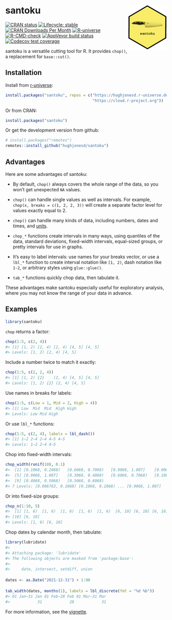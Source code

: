 
<!-- README.md is generated from README.Rmd. Please edit that file -->

# santoku <img src="man/figures/logo.png" align="right" alt="santoku logo" width="120" />

<!-- badges: start -->

[![CRAN
status](https://www.r-pkg.org/badges/version/santoku)](https://CRAN.R-project.org/package=santoku)
[![Lifecycle:
stable](https://img.shields.io/badge/lifecycle-stable-brightgreen.svg)](https://lifecycle.r-lib.org/articles/stages.html#stable)
[![CRAN Downloads Per
Month](http://cranlogs.r-pkg.org/badges/santoku)](https://CRAN.R-project.org/package=santoku)
[![R-universe](https://hughjonesd.r-universe.dev/badges/santoku)](https://hughjonesd.r-universe.dev/santoku)
[![R-CMD-check](https://github.com/hughjonesd/santoku/workflows/R-CMD-check/badge.svg)](https://github.com/hughjonesd/santoku/actions)
[![AppVeyor build
status](https://ci.appveyor.com/api/projects/status/github/hughjonesd/santoku?branch=master&svg=true)](https://ci.appveyor.com/project/hughjonesd/santoku)
[![Codecov test
coverage](https://codecov.io/gh/hughjonesd/santoku/branch/master/graph/badge.svg)](https://app.codecov.io/gh/hughjonesd/santoku?branch=master)
<!-- badges: end -->

santoku is a versatile cutting tool for R. It provides `chop()`, a
replacement for `base::cut()`.

## Installation

Install from [r-universe](https://r-universe.dev):

``` r
install.packages("santoku", repos = c("https://hughjonesd.r-universe.dev", 
                                      "https://cloud.r-project.org"))
```

Or from CRAN:

``` r
install.packages("santoku")
```

Or get the development version from github:

``` r
# install.packages("remotes")
remotes::install_github("hughjonesd/santoku")
```

## Advantages

Here are some advantages of santoku:

- By default, `chop()` always covers the whole range of the data, so you
  won’t get unexpected `NA` values.

- `chop()` can handle single values as well as intervals. For example,
  `chop(x, breaks = c(1, 2, 2, 3))` will create a separate factor level
  for values exactly equal to 2.

- `chop()` can handle many kinds of data, including numbers, dates and
  times, and [units](https://r-quantities.github.io/units/).

- `chop_*` functions create intervals in many ways, using quantiles of
  the data, standard deviations, fixed-width intervals, equal-sized
  groups, or pretty intervals for use in graphs.

- It’s easy to label intervals: use names for your breaks vector, or use
  a `lbl_*` function to create interval notation like `[1, 2)`, dash
  notation like `1-2`, or arbitrary styles using `glue::glue()`.

- `tab_*` functions quickly chop data, then tabulate it.

These advantages make santoku especially useful for exploratory
analysis, where you may not know the range of your data in advance.

## Examples

``` r
library(santoku)
```

`chop` returns a factor:

``` r
chop(1:5, c(2, 4))
#> [1] [1, 2) [2, 4) [2, 4) [4, 5] [4, 5]
#> Levels: [1, 2) [2, 4) [4, 5]
```

Include a number twice to match it exactly:

``` r
chop(1:5, c(2, 2, 4))
#> [1] [1, 2) {2}    (2, 4) [4, 5] [4, 5]
#> Levels: [1, 2) {2} (2, 4) [4, 5]
```

Use names in breaks for labels:

``` r
chop(1:5, c(Low = 1, Mid = 2, High = 4))
#> [1] Low  Mid  Mid  High High
#> Levels: Low Mid High
```

Or use `lbl_*` functions:

``` r
chop(1:5, c(2, 4), labels = lbl_dash())
#> [1] 1—2 2—4 2—4 4—5 4—5
#> Levels: 1—2 2—4 4—5
```

Chop into fixed-width intervals:

``` r
chop_width(runif(10), 0.1)
#>  [1] [0.1068, 0.2068)   [0.6068, 0.7068)   [0.9068, 1.007]    [0.006763, 0.1068)
#>  [5] [0.9068, 1.007]    [0.3068, 0.4068)   [0.6068, 0.7068)   [0.1068, 0.2068)  
#>  [9] [0.4068, 0.5068)   [0.5068, 0.6068)  
#> 7 Levels: [0.006763, 0.1068) [0.1068, 0.2068) ... [0.9068, 1.007]
```

Or into fixed-size groups:

``` r
chop_n(1:10, 5)
#>  [1] [1, 6)  [1, 6)  [1, 6)  [1, 6)  [1, 6)  [6, 10] [6, 10] [6, 10] [6, 10]
#> [10] [6, 10]
#> Levels: [1, 6) [6, 10]
```

Chop dates by calendar month, then tabulate:

``` r
library(lubridate)
#> 
#> Attaching package: 'lubridate'
#> The following objects are masked from 'package:base':
#> 
#>     date, intersect, setdiff, union

dates <- as.Date("2021-12-31") + 1:90

tab_width(dates, months(1), labels = lbl_discrete(fmt = "%d %b"))
#> 01 Jan—31 Jan 01 Feb—28 Feb 01 Mar—31 Mar 
#>            31            28            31
```

For more information, see the
[vignette](https://hughjonesd.github.io/santoku/articles/santoku.html).
